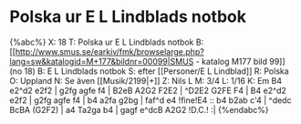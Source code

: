 # Polska ur E L Lindblads notbok

{%abc%}
X: 18
T: Polska ur E L Lindblads notbok
B: [[http://www.smus.se/earkiv/fmk/browselarge.php?lang=sw&katalogid=M+177&bildnr=00099|SMUS - katalog M177 bild 99]] (no 18)
B: E L Lindblads notbok
S: efter [[Personer/E L Lindblad]]
R: Polska
O: Uppland
N: Se även [[Musik/2199|+]]
Z: Nils L
M: 3/4
L: 1/16
K: Em
B4 e2^d2 e2f2 | g2fg agfe f4 | B2eB A2G2 F2E2 | ^D2E2 G2FE F4 |
B4 e2^d2 e2f2 | g2fg agfe f4 | b4 a2fa g2bg | faf^d e4 !fine!E4 ::
b4 b2ab c'4 | ^dedc BcBA (G2F2) | a4 Ta2ga b4 | gagf e^dcB A2G2 !D.C.! :|
{%endabc%}
